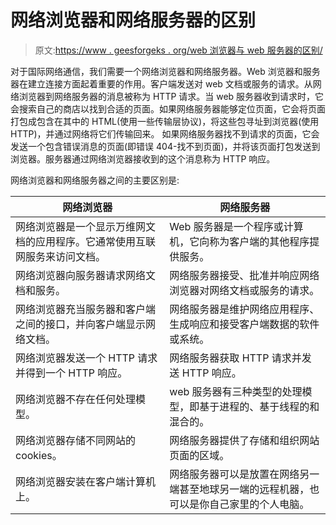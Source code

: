 # 网络浏览器和网络服务器的区别

> 原文:[https://www . geesforgeks . org/web 浏览器与 web 服务器的区别/](https://www.geeksforgeeks.org/difference-between-web-browser-and-web-server/)

对于国际网络通信，我们需要一个网络浏览器和网络服务器。Web 浏览器和服务器在建立连接方面起着重要的作用。客户端发送对 web 文档或服务的请求。从网络浏览器到网络服务器的消息被称为 HTTP 请求。当 web 服务器收到请求时，它会搜索自己的商店以找到合适的页面。如果网络服务器能够定位页面，它会将页面打包成包含在其中的 HTML(使用一些传输层协议)，将这些包寻址到浏览器(使用 HTTP)，并通过网络将它们传输回来。
如果网络服务器找不到请求的页面，它会发送一个包含错误消息的页面(即错误 404-找不到页面)，并将该页面打包发送到浏览器。服务器通过网络浏览器接收到的这个消息称为 HTTP 响应。

网络浏览器和网络服务器之间的主要区别是:

| 网络浏览器 | 网络服务器 |
| --- | --- |
| 网络浏览器是一个显示万维网文档的应用程序。它通常使用互联网服务来访问文档。 | Web 服务器是一个程序或计算机，它向称为客户端的其他程序提供服务。 |
| 网络浏览器向服务器请求网络文档和服务。 | 网络服务器接受、批准并响应网络浏览器对网络文档或服务的请求。 |
| 网络浏览器充当服务器和客户端之间的接口，并向客户端显示网络文档。 | 网络服务器是维护网络应用程序、生成响应和接受客户端数据的软件或系统。 |
| 网络浏览器发送一个 HTTP 请求并得到一个 HTTP 响应。 | 网络服务器获取 HTTP 请求并发送 HTTP 响应。 |
| 网络浏览器不存在任何处理模型。 | web 服务器有三种类型的处理模型，即基于进程的、基于线程的和混合的。 |
| 网络浏览器存储不同网站的 cookies。 | 网络服务器提供了存储和组织网站页面的区域。 |
| 网络浏览器安装在客户端计算机上。 | 网络服务器可以是放置在网络另一端甚至地球另一端的远程机器，也可以是你自己家里的个人电脑。 |